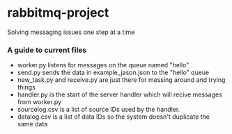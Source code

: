 # rabbitmq-project
Solving messaging issues one step at a time

### A guide to current files
- worker.py listens for messages on the queue named "hello"
- send.py sends the data in example_jason.json to the "hello" queue
- new_task.py and receive.py are just there for messing around and trying things
- handler.py is the start of the server handler which will recive messages from worker.py
- sourcelog.csv is a list of source IDs used by the handler. 
- datalog.csv is a list of data IDs so the system doesn't duplicate the same data
